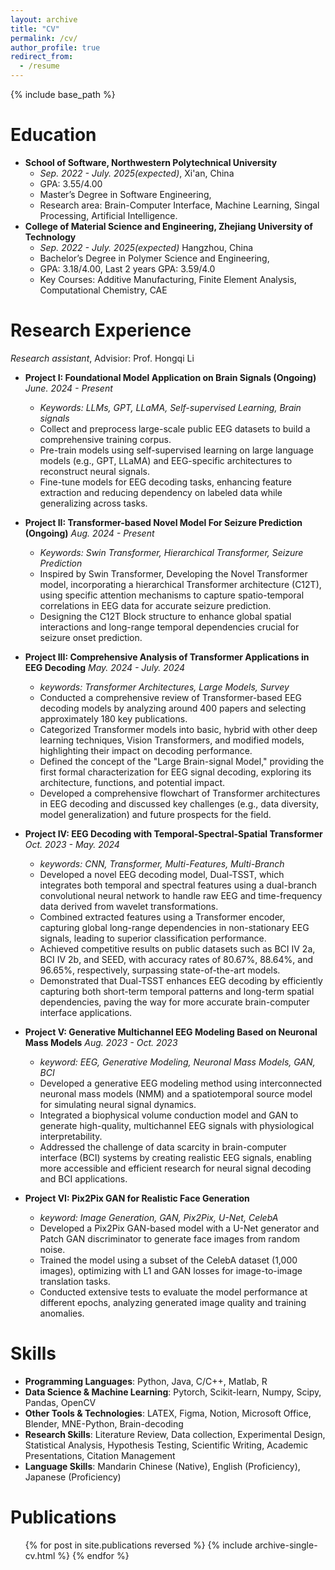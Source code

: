 ```yaml
---
layout: archive
title: "CV"
permalink: /cv/
author_profile: true
redirect_from:
  - /resume
---
```


{% include base_path %}

Education
======
*  **School of Software, Northwestern Polytechnical University**
   *  _Sep. 2022 - July. 2025(expected)_,  Xi'an, China
   *  GPA: 3.55/4.00  
   *  Master’s Degree in Software Engineering,               
   *  Research area: Brain-Computer Interface, Machine Learning, Singal Processing, Artificial Intelligence.
*  **College of Material Science and Engineering, Zhejiang University of Technology**         
   *  _Sep. 2022 - July. 2025(expected)_  Hangzhou, China
   *  Bachelor’s Degree in Polymer Science and Engineering,
   *  GPA: 3.18/4.00, Last 2 years GPA: 3.59/4.0
   *  Key Courses: Additive Manufacturing, Finite Element Analysis, Computational Chemistry, CAE

Research Experience
======
_Research assistant_, Advisior: Prof. Hongqi Li
* **Project I: Foundational Model Application on Brain Signals (Ongoing)**  _June. 2024 - Present_
  *  _Keywords: LLMs, GPT, LLaMA, Self-supervised Learning, Brain signals_
  * Collect and preprocess large-scale public EEG datasets to build a comprehensive training corpus.
  * Pre-train models using self-supervised learning on large language models (e.g., GPT, LLaMA) and EEG-specific architectures to reconstruct neural signals.
  * Fine-tune models for EEG decoding tasks, enhancing feature extraction and reducing dependency on labeled data while generalizing across tasks.

* **Project II: Transformer-based Novel Model For Seizure Prediction (Ongoing)**  _Aug. 2024 - Present_
  *  _Keywords: Swin Transformer, Hierarchical Transformer, Seizure Prediction_
  * Inspired by Swin Transformer, Developing the Novel Transformer model, incorporating a hierarchical Transformer architecture (C12T), using specific attention mechanisms to capture spatio-temporal correlations in EEG data for accurate seizure prediction.
  * Designing the C12T Block structure to enhance global spatial interactions and long-range temporal dependencies crucial for seizure onset prediction.

* **Project III: Comprehensive Analysis of Transformer Applications in EEG Decoding**  _May. 2024 - July. 2024_
  * _keywords: Transformer Architectures, Large Models, Survey_
  * Conducted a comprehensive review of Transformer-based EEG decoding models by analyzing around 400 papers and selecting approximately 180 key publications.
  * Categorized Transformer models into basic, hybrid with other deep learning techniques, Vision Transformers, and modified models, highlighting their impact on decoding performance.
  * Defined the concept of the "Large Brain-signal Model," providing the first formal characterization for EEG signal decoding, exploring its architecture, functions, and potential impact.
  * Developed a comprehensive flowchart of Transformer architectures in EEG decoding and discussed key challenges (e.g., data diversity, model generalization) and future prospects for the field.
* **Project IV: EEG Decoding with Temporal-Spectral-Spatial Transformer** _Oct. 2023 - May. 2024_
  * _keywords: CNN, Transformer, Multi-Features, Multi-Branch_
  * Developed a novel EEG decoding model, Dual-TSST, which integrates both temporal and spectral features using a dual-branch convolutional neural network to handle raw EEG and time-frequency data derived from wavelet transformations.
  * Combined extracted features using a Transformer encoder, capturing global long-range dependencies in non-stationary EEG signals, leading to superior classification performance.
  * Achieved competitive results on public datasets such as BCI IV 2a, BCI IV 2b, and SEED, with accuracy rates of 80.67%, 88.64%, and 96.65%, respectively, surpassing state-of-the-art models.
  * Demonstrated that Dual-TSST enhances EEG decoding by efficiently capturing both short-term temporal patterns and long-term spatial dependencies, paving the way for more accurate brain-computer interface applications.
*  **Project V: Generative Multichannel EEG Modeling Based on Neuronal Mass Models** _Aug. 2023 - Oct. 2023_
   *  _keyword: EEG, Generative Modeling, Neuronal Mass Models, GAN, BCI_
   * Developed a generative EEG modeling method using interconnected neuronal mass models (NMM) and a spatiotemporal source model for simulating neural signal dynamics.
   * Integrated a biophysical volume conduction model and GAN to generate high-quality, multichannel EEG signals with physiological interpretability.
   * Addressed the challenge of data scarcity in brain-computer interface (BCI) systems by creating realistic EEG signals, enabling more accessible and efficient research for neural signal decoding and BCI applications.
* **Project VI: Pix2Pix GAN for Realistic Face Generation**
   * _keyword: Image Generation, GAN, Pix2Pix, U-Net, CelebA_ 
   * Developed a Pix2Pix GAN-based model with a U-Net generator and Patch GAN discriminator to generate face images from random noise.
   * Trained the model using a subset of the CelebA dataset (1,000 images), optimizing with L1 and GAN losses for image-to-image translation tasks.
   * Conducted extensive tests to evaluate the model performance at different epochs, analyzing generated image quality and training anomalies.

Skills
======
* **Programming Languages**: Python, Java, C/C++, Matlab, R
* **Data Science & Machine Learning**: Pytorch, Scikit-learn, Numpy, Scipy, Pandas, OpenCV
* **Other Tools & Technologies**: LATEX, Figma, Notion, Microsoft Office, Blender, MNE-Python, Brain-decoding
* **Research Skills**: Literature Review, Data collection, Experimental Design, Statistical Analysis, Hypothesis Testing, Scientific Writing, Academic Presentations, Citation Management
* **Language Skills**: Mandarin Chinese (Native), English (Proficiency), Japanese (Proficiency)


Publications
======
  <ul>{% for post in site.publications reversed %}
    {% include archive-single-cv.html %}
  {% endfor %}</ul>
  
